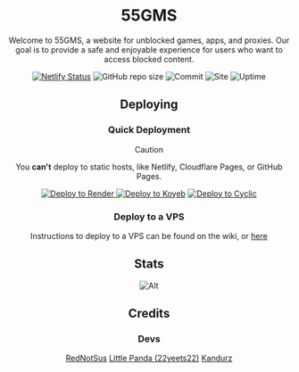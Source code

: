 <div align='center'>

# 55GMS

Welcome to 55GMS, a website for unblocked games, apps, and proxies. Our goal is to provide a safe and enjoyable experience for users who want to access blocked content.

[![Netlify Status](https://api.netlify.com/api/v1/badges/f7eb45c3-8ed9-495c-b3c1-509454478f89/deploy-status)](https://app.netlify.com/sites/superlative-liger-9df658/deploys)
![GitHub repo size](https://img.shields.io/github/repo-size/55gms/55gms)
![Commit](https://img.shields.io/github/commit-activity/w/55gms/55gms)
![Site](https://img.shields.io/website?url=https%3A%2F%2F55gms.com)
![Uptime](https://img.shields.io/uptimerobot/ratio/7/m793507060-97e6bef63b62591b668ced4f)

## Deploying

### Quick Deployment

> [!CAUTION]
> 
> You **can't** deploy to static hosts, like Netlify, Cloudflare Pages, or GitHub Pages.

<a href="https://render.com/deploy?repo=https://github.com/55gms/55gms">
<img src="https://render.com/images/deploy-to-render-button.svg" alt="Deploy to Render" />
</a>
<a target="_blank" href="https://app.koyeb.com/deploy?type=git&repository=github.com/55gms/55GMS"><img alt="Deploy to Koyeb" src="https://binbashbanana.github.io/deploy-buttons/buttons/remade/koyeb.svg"></a>
<a target="_blank" href="https://app.cyclic.sh/api/app/deploy/55gms/55GMS"><img alt="Deploy to Cyclic" src="https://binbashbanana.github.io/deploy-buttons/buttons/remade/cyclic.svg"></a>

### Deploy to a VPS

Instructions to deploy to a VPS can be found on the wiki, or <a href='https://github.com/55gms/55GMS/wiki'>here</a>

## Stats

![Alt](https://repobeats.axiom.co/api/embed/aa0d492e7df85dd81f1e15509991745130be77cd.svg "Repobeats analytics image")

## Credits

### Devs

<a href="https://github.com/RedNotSus/">RedNotSus</a>
<a href="https://github.com/22yeets22/">Little Panda (22yeets22)</a>
<a href="https://github.com/kandurz/">Kandurz</a>

